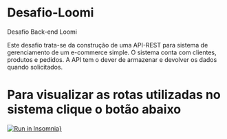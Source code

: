 # Desafio-Loomi
Desafio Back-end Loomi

Este desafio trata-se da construção de uma API-REST para sistema de gerenciamento de um e-commerce simple. O sistema conta com clientes, produtos e pedidos. A API tem o dever de armazenar e devolver os dados quando solicitados.



# Para visualizar as rotas utilizadas no sistema clique o botão abaixo

[![Run in Insomnia}](https://insomnia.rest/images/run.svg)](https://insomnia.rest/run/?label=Desafio-Loomi&uri=https%3A%2F%2Fraw.githubusercontent.com%2Fsamuelsankys%2FDesafio-Loomi%2Fdevelop%2FInsomnia.json)